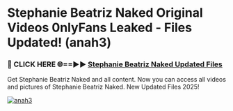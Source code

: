 # Stephanie Beatriz Naked Original Videos 0nlyFans Leaked - Files Updated! (anah3)

<h3>🔴 CLICK HERE 🌐==►► <a href="https://tinyurl.com/yckcrads" rel="nofollow">Stephanie Beatriz Naked Updated Files</a></h3>

Get Stephanie Beatriz Naked and all content. Now you can access all videos and pictures of Stephanie Beatriz Naked. New Updated Files 2025!

[![anah3](https://i.imgur.com/hpKpOFt.gif)](https://tinyurl.com/yckcrads)
